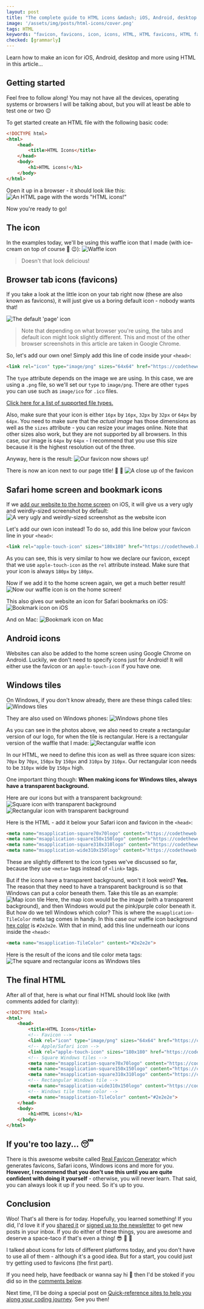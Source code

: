```yaml
---
layout: post
title: "The complete guide to HTML icons &mdash; iOS, Android, desktop and more..."
image: '/assets/img/posts/html-icons/cover.png'
tags: HTML
keywords: "favicon, favicons, icon, icons, HTML, HTML favicons, HTML favicon, HTML icon, HTML icons"
checked: [grammarly]
---
```

Learn how to make an icon for iOS, Android, desktop and more using HTML in this article...

## Getting started
Feel free to follow along! You may not have all the devices, operating systems or browsers I will be talking about, but you will at least be able to test one or two &#128521;

To get started create an HTML file with the following basic code:
```HTML
<!DOCTYPE html>
<html>
    <head>
        <title>HTML Icons</title>
    </head>
    <body>
        <h1>HTML icons!</h1>
    </body>
</html>
```

Open it up in a browser - it should look like this:
![An HTML page with the words "HTML icons!"][base-code]

Now you're ready to go!

## The icon
In the examples today, we'll be using this waffle icon that I made (with ice-cream on top of course &#127846; &#128521;):
![Waffle icon][waffle-1200px]

> Doesn't that look delicious!

## Browser tab icons (favicons)
If you take a look at the little icon on your tab right now (these are also known as favicons), it will just give us a boring default icon - nobody wants that!

![The default 'page' icon][no-tab-icon-zoom]

> Note that depending on what browser you're using, the tabs and default icon might look slightly different. This and most of the other browser screenshots in this article are taken in Google Chrome.

So, let's add our own one! Simply add this line of code inside your `<head>`:
```HTML
<link rel="icon" type="image/png" sizes="64x64" href="https://codetheweb.blog/assets/img/posts/html-icons/icon64.png">
```
The `type` attribute depends on the image we are using. In this case, we are using a `.png` file, so we'll set our `type` to `image/png`. There are other `type`s you can use such as `image/ico` for `.ico` files.

[Click here for a list of supported file types.][favicon-file-types]

Also, make sure that your icon is either `16px` by `16px`, `32px` by `32px` or `64px` by `64px`. You need to make sure that the *actual image* has those dimensions as well as the `sizes` attribute - you can resize your images online. Note that other sizes also work, but they are not supported by all browsers. In this case, our image is `64px` by `64px` - I recommend that you use this size because it is the highest resolution out of the three.

Anyway, here is the result:
![Our favicon now shows up!][tab]

There is now an icon next to our page title! &#127881; &#127881;
![A close up of the favicon][tab-zoom]

## Safari home screen and bookmark icons
If we [add our website to the home screen][ios-add-to-home-screen] on iOS, it will give us a very ugly and weirdly-sized screenshot by default:
![A very ugly and weirdly-sized screenshot as the website icon][safari-default]

Let's add our own icon instead! To do so, add this line below your favicon line in your `<head>`:
```HTML
<link rel="apple-touch-icon" sizes="180x180" href="https://codetheweb.blog/assets/img/posts/html-icons/icon180.png">
```
As you can see, this is very similar to how we declare our favicon, except that we use `apple-touch-icon` as the `rel` attribute instead. Make sure that your icon is always `180px` by `180px`.

Now if we add it to the home screen again, we get a much better result!
![Now our waffle icon is on the home screen!][safari-custom]

This also gives our website an icon for Safari bookmarks on iOS:
![Bookmark icon on iOS][ios-bookmark-icon]

And on Mac:
![Bookmark icon on Mac][mac-bookmark-icon]

## Android icons
Websites can also be added to the home screen using Google Chrome on Android. Luckily, we don't need to specify icons just for Android! It will either use the favicon or an `apple-touch-icon` if you have one.

## Windows tiles
On Windows, if you don't know already, there are these things called tiles:
![Windows tiles][windows-tiles]

They are also used on Windows phones:
![Windows phone tiles][windows-phone-tiles]

As you can see in the photos above, we also need to create a rectangular version of our logo, for when the tile is rectangular. Here is a rectangular version of the waffle that I made:
![Rectangular waffle icon][icon-rect-2480]

In our HTML, we need to define this icon as well as three square icon sizes: `70px` by `70px`, `150px` by `150px` and `310px` by `310px`. Our rectangular icon needs to be `310px` wide by `150px` high.

One important thing though: **When making icons for Windows tiles, always have a transparent background.**

Here are our icons but with a transparent background:
![Square icon with transparent background][icon-trans-1200]
![Rectangular icon with transparent background][icon-rect-trans-2480]

Here is the HTML - add it below your Safari icon and favicon in the `<head>`:
```HTML
<meta name="msapplication-square70x70logo" content="https://codetheweb.blog/assets/img/posts/html-icons/icon70.png">
<meta name="msapplication-square150x150logo" content="https://codetheweb.blog/assets/img/posts/html-icons/icon150.png">
<meta name="msapplication-square310x310logo" content="https://codetheweb.blog/assets/img/posts/html-icons/icon310.png">
<meta name="msapplication-wide310x150logo" content="https://codetheweb.blog/assets/img/posts/html-icons/icon-rect-310.png">
```

These are slightly different to the icon types we've discussed so far, because they use `<meta>` tags instead of `<link>` tags.

But if the icons have a transparent background, won't it look weird? **Yes.** The reason that they need to have a transparent background is so that Windows can put a color beneath them. Take this tile as an example:
![Map icon tile][map-tile]
Here, the map icon would be the image (with a transparent background), and then Windows would put the pink/purple color beneath it. But how do we tell Windows which color? This is where the `msapplication-TileColor` meta tag comes in handy. In this case our waffle icon background [hex color][hex] is `#2e2e2e`. With that in mind, add this line underneath our icons inside the `<head>`:
```HTML
<meta name="msapplication-TileColor" content="#2e2e2e">
```

Here is the result of the icons and tile color meta tags:
![The square and rectangular icons as Windows tiles][custom-windows-tiles]
## The final HTML
After all of that, here is what our final HTML should look like (with comments added for clarity):
```HTML
<!DOCTYPE html>
<html>
    <head>
        <title>HTML Icons</title>
        <!-- Favicon -->
        <link rel="icon" type="image/png" sizes="64x64" href="https://codetheweb.blog/assets/img/posts/html-icons/icon64.png">
        <!-- Apple/Safari icon -->
        <link rel="apple-touch-icon" sizes="180x180" href="https://codetheweb.blog/assets/img/posts/html-icons/icon180.png">
        <!-- Square Windows tiles -->
        <meta name="msapplication-square70x70logo" content="https://codetheweb.blog/assets/img/posts/html-icons/icon70.png">
        <meta name="msapplication-square150x150logo" content="https://codetheweb.blog/assets/img/posts/html-icons/icon150.png">
        <meta name="msapplication-square310x310logo" content="https://codetheweb.blog/assets/img/posts/html-icons/icon310.png">
        <!-- Rectangular Windows tile -->
        <meta name="msapplication-wide310x150logo" content="https://codetheweb.blog/assets/img/posts/html-icons/icon-rect-310.png">
        <!-- Windows tile theme color -->
        <meta name="msapplication-TileColor" content="#2e2e2e">
    </head>
    <body>
        <h1>HTML icons!</h1>
    </body>
</html>
```

## If you're too lazy... &#128564;
There is this awesome website called [Real Favicon Generator][real-favicon-generator] which generates favicons, Safari icons, Windows icons and more for you. **However, I recommend that you don't use this until you are quite confident with doing it yourself** - otherwise, you will never learn. That said, you can always look it up if you need. So it's up to you.

## Conclusion
Woo! That's all there is for today. Hopefully, you learned something! If you did, I'd love it if you [shared it][share] or [signed up to the newsletter][newsletter] to get new posts in your inbox. If you do either of these things, you are awesome and deserve a space-taco if that's even a thing! &#128526; &#127790; &#128640;

I talked about icons for lots of different platforms today, and you don't have to use all of them - although it's a good idea. But for a start, you could just try getting used to favicons (the first part).

If you need help, have feedback or wanna say hi &#128075; then I'd be stoked if you did so in the [comments below][comments].

Next time, I'll be doing a special post on [Quick-reference sites to help you along your coding journey][reference-sites-to-help-you-learn-coding]. See you then!


[favicon-file-types]: https://en.wikipedia.org/wiki/Favicon#File_format_support
[ios-add-to-home-screen]: https://www.wikihow.com/Add-a-Link-Button-to-the-Home-Screen-of-an-iPhone
[hex]: /2017/11/15/basic-css-properties/#hex-values
[real-favicon-generator]: https://realfavicongenerator.net/
[reference-sites-to-help-you-learn-coding]: {{site.newsletter}}

[base-code]: /assets/img/posts/html-icons/base-code.png
[waffle-1200px]: /assets/img/posts/html-icons/icon1200.png
[no-tab-icon-zoom]: /assets/img/posts/html-icons/no-tab-icon-zoom.png
[tab]: /assets/img/posts/html-icons/tab.png
[tab-zoom]: /assets/img/posts/html-icons/tab-zoom.png
[safari-default]: /assets/img/posts/html-icons/safari-default.png
[safari-custom]: /assets/img/posts/html-icons/safari-custom.png
[ios-bookmark-icon]: /assets/img/posts/html-icons/ios-bookmark-icon.png
[mac-bookmark-icon]: /assets/img/posts/html-icons/mac-bookmark-icon.png
[windows-tiles]: /assets/img/posts/html-icons/windows-tiles.jpg
[windows-phone-tiles]: /assets/img/posts/html-icons/windows-phone-tiles.png
[icon-rect-2480]: /assets/img/posts/html-icons/icon-rect-2480.png
[icon-trans-1200]: /assets/img/posts/html-icons/icon-trans-1200.png
[icon-rect-trans-2480]: /assets/img/posts/html-icons/icon-rect-trans-2480.png
[map-tile]: /assets/img/posts/html-icons/map-tile.png
[custom-windows-tiles]: /assets/img/posts/html-icons/custom-windows-tiles.png

[contact]: {{site.contact}}
[html]: /learn/html
[css]: /learn/css
[share]: {{site.share}}
[comments]: {{site.comments}}
[newsletter]: {{site.newsletter}}